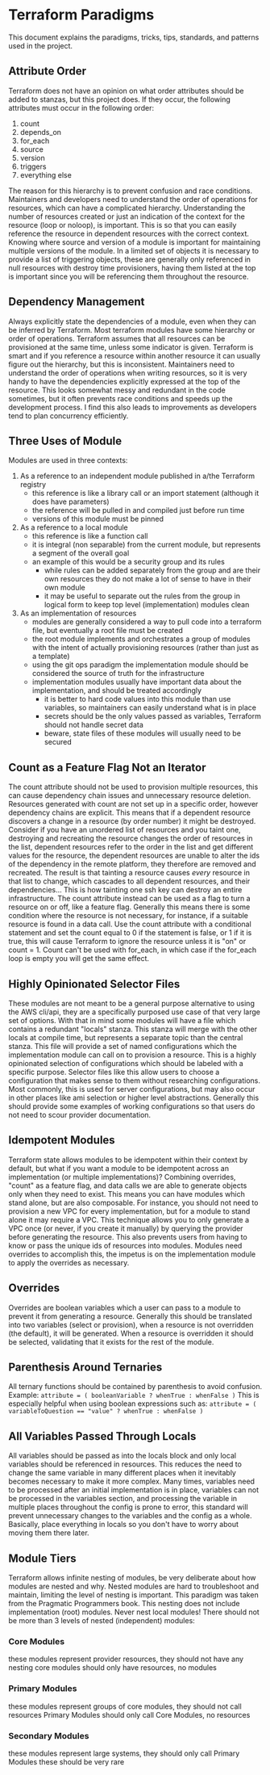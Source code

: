 # Terraform Paradigms

This document explains the paradigms, tricks, tips, standards, and patterns used in the project.

## Attribute Order

Terraform does not have an opinion on what order attributes should be added to stanzas, but this project does.
If they occur, the following attributes must occur in the following order:

1. count
2. depends_on
3. for_each
4. source
5. version
6. triggers
7. everything else

The reason for this hierarchy is to prevent confusion and race conditions.
Maintainers and developers need to understand the order of operations for resources, which can have a complicated hierarchy.
Understanding the number of resources created or just an indication of the context for the resource (loop or noloop), is important.
This is so that you can easily reference the resource in dependent resources with the correct context.
Knowing where source and version of a module is important for maintaining multiple versions of the module.
In a limited set of objects it is necessary to provide a list of triggering objects,
  these are generally only referenced in null resources with destroy time provisioners,
  having them listed at the top is important since you will be referencing them throughout the resource.

## Dependency Management

Always explicitly state the dependencies of a module, even when they can be inferred by Terraform.
Most terraform modules have some hierarchy or order of operations.
Terraform assumes that all resources can be provisioned at the same time, unless some indicator is given.
Terraform is smart and if you reference a resource within another resource it can usually figure out the hierarchy, but this is inconsistent.
Maintainers need to understand the order of operations when writing resources, 
  so it is very handy to have the dependencies explicitly expressed at the top of the resource.
This looks somewhat messy and redundant in the code sometimes, but it often prevents race conditions and speeds up the development process.
I find this also leads to improvements as developers tend to plan concurrency efficiently.

## Three Uses of Module

Modules are used in three contexts:

1. As a reference to an independent module published in a/the Terraform registry
   - this reference is like a library call or an import statement (although it does have parameters)
   - the reference will be pulled in and compiled just before run time
   - versions of this module must be pinned
2. As a reference to a local module
   - this reference is like a function call
   - it is integral (non separable) from the current module, but represents a segment of the overall goal
   - an example of this would be a security group and its rules
     - while rules can be added separately from the group and are their own resources they do not make a lot of sense to have in their own module
     - it may be useful to separate out the rules from the group in logical form to keep top level (implementation) modules clean
3. As an implementation of resources
   - modules are generally considered a way to pull code into a terraform file, but eventually a root file must be created
   - the root module implements and orchestrates a group of modules with the intent of actually provisioning resources (rather than just as a template)
   - using the git ops paradigm the implementation module should be considered the source of truth for the infrastructure
   - implementation modules usually have important data about the implementation, and should be treated accordingly
     - it is better to hard code values into this module than use variables, so maintainers can easily understand what is in place
     - secrets should be the only values passed as variables, Terraform should not handle secret data
     - beware, state files of these modules will usually need to be secured

## Count as a Feature Flag Not an Iterator

The count attribute should not be used to provision multiple resources, this can cause dependency chain issues and unnecessary resource deletion.
Resources generated with count are not set up in a specific order, however dependency chains are explicit.
This means that if a dependent resource discovers a change in a resource (by order number) it might be destroyed.
Consider if you have an unordered list of resources and you taint one,
  destroying and recreating the resource changes the order of resources in the list,
  dependent resources refer to the order in the list and get different values for the resource,
  the dependent resources are unable to alter the ids of the dependency in the remote platform,
  they therefore are removed and recreated.
  The result is that tainting a resource causes _every_ resource in that list to change, 
  which cascades to all dependent resources, and their dependencies...
  This is how tainting one ssh key can destroy an entire infrastructure.
The count attribute instead can be used as a flag to turn a resource on or off, like a feature flag.
Generally this means there is some condition where the resource is not necessary, for instance, if a suitable resource is found in a data call.
  Use the count attribute with a conditional statement and set the count equal to 0 if the statement is false, or 1 if it is true,
  this will cause Terraform to ignore the resource unless it is "on" or count = 1.
Count can't be used with for_each, in which case if the for_each loop is empty you will get the same effect.

## Highly Opinionated Selector Files

These modules are not meant to be a general purpose alternative to using the AWS cli/api,
  they are a specifically purposed use case of that very large set of options.
With that in mind some modules will have a file which contains a redundant "locals" stanza.
This stanza will merge with the other locals at compile time, but represents a separate topic than the central stanza.
This file will provide a set of named configurations which the implementation module can call on to provision a resource.
This is a highly opinionated selection of configurations which should be labeled with a specific purpose.
Selector files like this allow users to choose a configuration that makes sense to them without researching configurations.
Most commonly, this is used for server configurations, but may also occur in other places like ami selection or higher level abstractions.
Generally this should provide some examples of working configurations so that users do not need to scour provider documentation.

## Idempotent Modules

Terraform state allows modules to be idempotent within their context by default,
  but what if you want a module to be idempotent across an implementation (or multiple implementations)?
Combining overrides, "count" as a feature flag, and data calls we are able to generate objects only when they need to exist.
This means you can have modules which stand alone, but are also composable.
For instance, you should not need to provision a new VPC for every implementation, but for a module to stand alone it may require a VPC.
This technique allows you to only generate a VPC once (or never, if you create it manually) by querying the provider before generating the resource.
This also prevents users from having to know or pass the unique ids of resources into modules.
Modules need overrides to accomplish this, the impetus is on the implementation module to apply the overrides as necessary.

## Overrides

Overrides are boolean variables which a user can pass to a module to prevent it from generating a resource.
Generally this should be translated into two variables (select or provision),
 when a resource is not overridden (the default), it will be generated.
When a resource is overridden it should be selected, validating that it exists for the rest of the module.

## Parenthesis Around Ternaries

All ternary functions should be contained by parenthesis to avoid confusion.
Example: `attribute = ( booleanVariable ? whenTrue : whenFalse )`
This is especially helpful when using boolean expressions such as: 
`attribute = ( variableToQuestion == "value" ? whenTrue : whenFalse )`

## All Variables Passed Through Locals

All variables should be passed as into the locals block and only local variables should be referenced in resources.
This reduces the need to change the same variable in many different places when it inevitably becomes necessary to make it more complex.
Many times, variables need to be processed after an initial implementation is in place, 
  variables can not be processed in the variables section, and processing the variable in multiple places throughout the config is prone to error,
  this standard will prevent unnecessary changes to the variables and the config as a whole.
Basically, place everything in locals so you don't have to worry about moving them there later.

## Module Tiers

Terraform allows infinite nesting of modules, be very deliberate about how modules are nested and why.
Nested modules are hard to troubleshoot and maintain, limiting the level of nesting is important.
This paradigm was taken from the Pragmatic Programmers book.
This nesting does not include implementation (root) modules.
Never nest local modules!
There should not be more than 3 levels of nested (independent) modules:

### Core Modules

these modules represent provider resources, they should not have any nesting
core modules should only have resources, no modules

### Primary Modules

these modules represent groups of core modules, they should not call resources
Primary Modules should only call Core Modules, no resources

### Secondary Modules

these modules represent large systems, they should only call Primary Modules
these should be very rare

